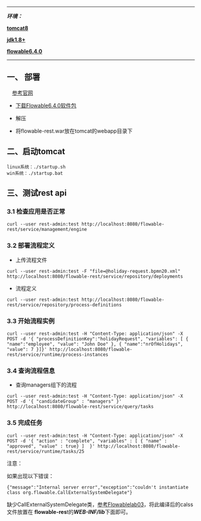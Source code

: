 

------

***环境：***

**[tomcat8]()**

**[jdk1.8+]()**

[**flowable6.4.0**]()

------



## 一、 部署

　[参考官网](https://www.flowable.org/docs/userguide/index.html#getting.started.rest)

-   [下载Flowable6.4.0软件包](https://github.com/flowable/flowable-engine/releases/download/flowable-6.4.0/tomcat-flowable-6.4.0.zip)

- 解压
- 将flowable-rest.war放在tomcat的webapp目录下

## 二、启动tomcat

```
linux系统：./startup.sh 
win系统：./startup.bat 
```



## 三、测试rest api

### 3.1 检查应用是否正常

```
curl --user rest-admin:test http://localhost:8080/flowable-rest/service/management/engine
```

### 3.2 	部署流程定义

- 上传流程文件

```
curl --user rest-admin:test -F "file=@holiday-request.bpmn20.xml" http://localhost:8080/flowable-rest/service/repository/deployments
```

- 流程定义

```
curl --user rest-admin:test http://localhost:8080/flowable-rest/service/repository/process-definitions
```

### 3.3 开始流程实例

```
curl --user rest-admin:test -H "Content-Type: application/json" -X POST -d '{ "processDefinitionKey":"holidayRequest", "variables": [ { "name":"employee", "value": "John Doe" }, { "name":"nrOfHolidays", "value": 7 }]}' http://localhost:8080/flowable-rest/service/runtime/process-instances
```

### 3.4 查询流程信息

-  查询managers组下的流程

```
curl --user rest-admin:test -H "Content-Type: application/json" -X POST -d '{ "candidateGroup" : "managers" }' http://localhost:8080/flowable-rest/service/query/tasks
```

### 3.5 完成任务

```
curl --user rest-admin:test -H "Content-Type: application/json" -X POST -d '{ "action" : "complete", "variables" : [ { "name" : "approved", "value" : true} ]  }' http://localhost:8080/flowable-rest/service/runtime/tasks/25
```



注意：

如果出现以下错误：

```
{"message":"Internal server error","exception":"couldn't instantiate class org.flowable.CallExternalSystemDelegate"}
```

缺少CallExternalSystemDelegate类，[参考Flowablelab03](https://github.com/Spring2Flowable/Flowablelab03/blob/master/flowable-lab03/src/main/java/com/flowable/demo/Delegate/CallExternalSystemDelegate.java)，将此编译后的calss文件放置在 **flowable-res**t的***WEB-INF/lib***下面即可。


